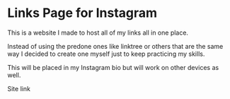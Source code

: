 # Links Page for Instagram

This is a website I made to host all of my links all in one place.

Instead of using the predone ones like linktree or others that are the same way I decided to create one myself just to keep practicing my skills.

This will be placed in my Instagram bio but will work on other devices as well.

Site link
